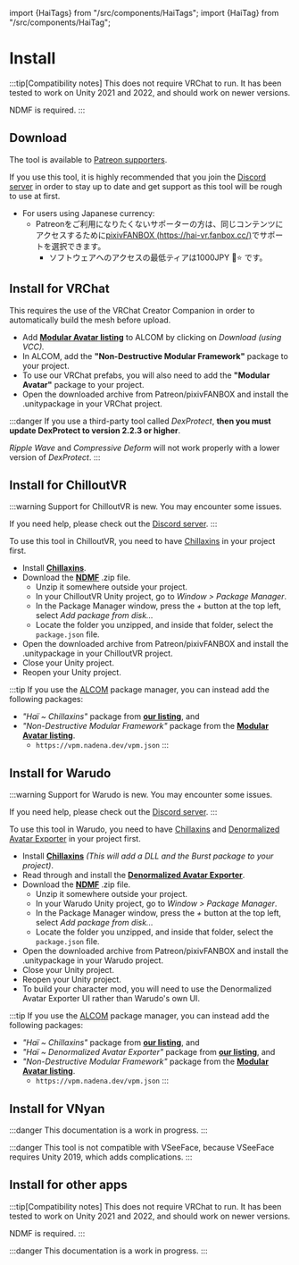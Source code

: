 ﻿---
sidebar_position: 1
---
import {HaiTags} from "/src/components/HaiTags";
import {HaiTag} from "/src/components/HaiTag";

# Install

:::tip[Compatibility notes]
This does not require VRChat to run. It has been tested to work on Unity 2021 and 2022, and should work on newer versions.

NDMF is required.
:::

## Download

The tool is available to [Patreon supporters](https://www.patreon.com/vr_hai).

If you use this tool, it is highly recommended that you join the [Discord server](https://discord.com/invite/58fWAUTYF8) in order to stay up to date and get support as this tool will be rough to use at first.

- For users using Japanese currency:
    - Patreonをご利用になりたくないサポーターの方は、同じコンテンツにアクセスするために[pixivFANBOX (https://hai-vr.fanbox.cc/)](https://hai-vr.fanbox.cc/)でサポートを選択できます。
        - ソフトウェアへのアクセスの最低ティアは1000JPY 🌙⭐ です。

## Install for VRChat

<HaiTags>
<HaiTag requiresVRChat={true} />
</HaiTags>

This requires the use of the VRChat Creator Companion in order to automatically build the mesh before upload.

- Add **[Modular Avatar listing](https://modular-avatar.nadena.dev/)** to ALCOM by clicking on *Download (using V<!-- -->CC).*
- In ALCOM, add the **"Non-Destructive Modular Framework"** package to your project.
- To use our VRChat prefabs, you will also need to add the **"Modular Avatar"** package to your project.
- Open the downloaded archive from Patreon/pixivFANBOX and install the .unitypackage in your VRChat project.

:::danger
If you use a third-party tool called *DexProtect*, **then you must update DexProtect to version 2.2.3 or higher**.

*Ripple Wave* and *Compressive Deform* will not work properly with a lower version of *DexProtect*.
:::

## Install for ChilloutVR

<HaiTags>
<HaiTag requiresChilloutVR={true} />
</HaiTags>

:::warning
Support for ChilloutVR is new. You may encounter some issues.

If you need help, please check out the [Discord server](/docs/other/discord).
:::

To use this tool in ChilloutVR, you need to have [Chillaxins](/docs/products/chillaxins) in your project first.

[//]: # (You have two ways to install Chillaxins and Starmesh in a ChilloutVR project:)

[//]: # (- Either install files by hand, or)

[//]: # (- Use VCC or ALCOM. ALCOM is an open-source alternate implementation of VCC capabilities.)

[//]: # (:::tip)

[//]: # (The ALCOM and VCC package managers can be used in non-VRChat projects, which could be useful if you want to use lilToon,)

[//]: # (or other packages in non-VRChat projects.)

[//]: # ()
[//]: # (*If you're interested in using VCC, but you don't play VRChat, strongly consider using the [open-source version of VCC called ALCOM]&#40;/docs/products/listing#alcom&#41;, which does not require you to create a VRChat account)

[//]: # (as part of their Materials License Agreement &#40;and therefore does not require you to accept the VRChat Terms of Use&#41;.*)

[//]: # (:::)

[//]: # (### Using files)

[//]: # ()
[//]: # (<HaiTags>)

[//]: # (<HaiTag requiresChilloutVR={true} />)

[//]: # (</HaiTags>)

- Install **[Chillaxins](/docs/products/chillaxins)**.
- Download the **[NDMF](https://github.com/bdunderscore/ndmf/releases/tag/1.4.1)** .zip file.
  - Unzip it somewhere outside your project.
  - In your ChilloutVR Unity project, go to *Window > Package Manager*.
  - In the Package Manager window, press the *+* button at the top left, select *Add package from disk...*
  - Locate the folder you unzipped, and inside that folder, select the `package.json` file.
- Open the downloaded archive from Patreon/pixivFANBOX and install the .unitypackage in your ChilloutVR project.
- Close your Unity project.
- Reopen your Unity project.

:::tip
If you use the [ALCOM](/docs/products/listing) package manager, you can instead add the following packages:
- *"Haï ~ Chillaxins"* package from **[our listing](/docs/products/listing)**, and
- *"Non-Destructive Modular Framework"* package from the **[Modular Avatar listing](https://modular-avatar.nadena.dev/)**.
  - `https://vpm.nadena.dev/vpm.json`
:::

[//]: # (### Using ALCOM/VCC)

[//]: # ()
[//]: # (<HaiTags>)

[//]: # (<HaiTag requiresChilloutVR={true} />)

[//]: # (</HaiTags>)

[//]: # ()
[//]: # (:::danger)

[//]: # (This documentation is a work in progress.)

[//]: # (:::)

[//]: # ()
[//]: # (You need to add **two** listings:)

[//]: # ()
[//]: # (- Add the Modular Avatar listing:)

[//]: # (  - If you use ALCOM, by adding `https://vpm.nadena.dev/vpm.json` in the VPM Repositories,)

[//]: # (  - If you use VCC, by going to **[Modular Avatar listing]&#40;https://modular-avatar.nadena.dev/&#41;** and then clicking on *Download &#40;using VCC&#41;.*)

[//]: # (- also **[install Haï~'s listing]&#40;/docs/products/listing&#41;**.)

[//]: # ()
[//]: # (Then:)

[//]: # (- In ALCOM/VCC, add the **"Haï ~ Chillaxins"** package to your project.)

[//]: # (- In ALCOM/VCC, add the **"Non-Destructive Modular Framework"** package to your project.)

[//]: # (- Open the downloaded archive from Patreon/pixivFANBOX and install the .unitypackage in your ChilloutVR project.)

## Install for Warudo

<HaiTags>
<HaiTag compatibleWithWarudo={true} />
</HaiTags>

:::warning
Support for Warudo is new. You may encounter some issues.

If you need help, please check out the [Discord server](/docs/other/discord).
:::

To use this tool in Warudo, you need to have [Chillaxins](/docs/products/chillaxins) and [Denormalized Avatar Exporter](/docs/products/denormalized-avatar-exporter) in your project first.

- Install **[Chillaxins](/docs/products/chillaxins)** *(This will add a DLL and the Burst package to your project)*.
- Read through and install the **[Denormalized Avatar Exporter](/docs/products/denormalized-avatar-exporter)**.
- Download the **[NDMF](https://github.com/bdunderscore/ndmf/releases/tag/1.4.1)** .zip file.
  - Unzip it somewhere outside your project.
  - In your Warudo Unity project, go to *Window > Package Manager*.
  - In the Package Manager window, press the *+* button at the top left, select *Add package from disk...*
  - Locate the folder you unzipped, and inside that folder, select the `package.json` file.
- Open the downloaded archive from Patreon/pixivFANBOX and install the .unitypackage in your Warudo project.
- Close your Unity project.
- Reopen your Unity project.
- To build your character mod, you will need to use the Denormalized Avatar Exporter UI rather than Warudo's own UI.

:::tip
If you use the [ALCOM](/docs/products/listing) package manager, you can instead add the following packages:
- *"Haï ~ Chillaxins"* package from **[our listing](/docs/products/listing)**, and
- *"Haï ~ Denormalized Avatar Exporter"* package from **[our listing](/docs/products/listing)**, and
- *"Non-Destructive Modular Framework"* package from the **[Modular Avatar listing](https://modular-avatar.nadena.dev/)**.
  - `https://vpm.nadena.dev/vpm.json`
:::

## Install for VNyan

<HaiTags>
<HaiTag compatibleWithVNyan={true} />
</HaiTags>

:::danger
This documentation is a work in progress.
:::

:::danger
This tool is not compatible with VSeeFace, because VSeeFace requires Unity 2019, which adds complications.
:::

## Install for other apps

<HaiTags>
<HaiTag isUniversal={true} />
</HaiTags>

:::tip[Compatibility notes]
This does not require VRChat to run. It has been tested to work on Unity 2021 and 2022, and should work on newer versions.

NDMF is required.
:::

:::danger
This documentation is a work in progress.
:::
